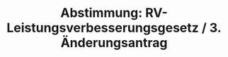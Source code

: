 ---
abstimmung:
  abstimmung: 3
  bundestagssitzung: 37
  datum: 23. Mai 2014
  legislaturperiode: 18
categories:
- Rente
- Finanzen
- Arbeit
- Soziales
data:
- title: Abstimmungsergebnis 20140523_3-data.pdf
  url: /res/abstimmungsliste/20140523_3-data.pdf
- title: Abstimmungsergebnis 20140523_3_xls-data.csv
  url: /res/abstimmungsliste/csv/20140523_3_xls-data.csv
documents:
- local: /res/abstimmungsdaten/018-037-03/1800909.pdf
  title: Drucksache 18/00909.pdf
  url: http://dip21.bundestag.de/dip21/btd/18/009/1800909.pdf
- local: /res/abstimmungsdaten/018-037-03/1801489.pdf
  title: Drucksache 18/01489.pdf
  url: http://dip21.bundestag.de/dip21/btd/18/014/1801489.pdf
- local: /res/abstimmungsdaten/018-037-03/1801497.pdf
  title: Drucksache 18/01497.pdf
  url: http://dip21.bundestag.de/dip21/btd/18/014/1801497.pdf
ergebnis:
  cdu/csu:
    enthaltung: 0
    gesamt: 311
    ja: 0
    nein: 295
    nichtabgegeben: 16
    ungueltig: 0
  die.linke:
    enthaltung: 0
    gesamt: 64
    ja: 55
    nein: 0
    nichtabgegeben: 9
    ungueltig: 0
  file: 20140523_3_xls-data.csv
  gruenen:
    enthaltung: 0
    gesamt: 63
    ja: 58
    nein: 0
    nichtabgegeben: 5
    ungueltig: 0
  spd:
    enthaltung: 0
    gesamt: 193
    ja: 0
    nein: 178
    nichtabgegeben: 15
    ungueltig: 0
layout: abstimmung
links:
- title: https://www.bundestag.de/parlament/plenum/abstimmung/abstimmung?id=274
  url: https://www.bundestag.de/parlament/plenum/abstimmung/abstimmung?id=274
- title: http://www.abgeordnetenwatch.de/rentenpaket-1105-602.html
  url: http://www.abgeordnetenwatch.de/rentenpaket-1105-602.html
preview: 'Deutscher Bundestag


  37. Sitzung des Deutschen Bundestages

  am Freitag, 23.Mai 2014

  Endgültiges Ergebnis der Namentlichen Abstimmung Nr. 3


  Änderungsantrag der Abgeordneten Matthias W. Birkwald, Sabine Zimmermann

  (Zwickau), Klaus Ernst, weiterer Abgeordneter und der Fraktion DIE LINKE.

  zu der zweiten Beratung des Gesetzentwurfs der Bundesregierung

  Entwurf eines Gesetzes über Leistungsverbesserungen in der gesetzlichen

  Rentenversicherung (RV-Leistungsverbesserungsgesetz)

  - Drucksachen 18/909, 18/1489 und 18/1497 -


  Abgegebene Stimmen insgesamt:


  586

  45


  Nicht abgegebene Stimmen:

  Ja-Stimmen:


  113


  Nein-Stimmen:


  473


  Enthaltungen:


  0


  Ungültige:


  0


  Berlin, den 26.05.2014


  Beginn: 12:16

  Ende: 12:19

  '
tags:
- Rentenversicherung
- Rente
title: 'Abstimmung: RV-Leistungsverbesserungsgesetz / 3. Änderungsantrag'
---